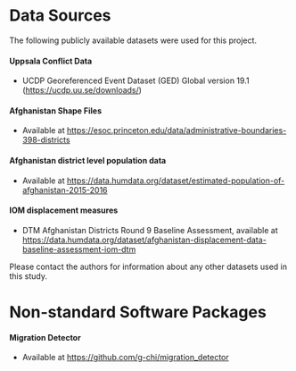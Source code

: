 # Data Sources

The following publicly available datasets were used for this project. 

#### Uppsala Conflict Data
- UCDP Georeferenced Event Dataset (GED) Global version 19.1 (https://ucdp.uu.se/downloads/)

#### Afghanistan Shape Files
- Available at https://esoc.princeton.edu/data/administrative-boundaries-398-districts

#### Afghanistan district level population data
- Available at https://data.humdata.org/dataset/estimated-population-of-afghanistan-2015-2016

#### IOM displacement measures 
- DTM Afghanistan Districts Round 9 Baseline Assessment, available at https://data.humdata.org/dataset/afghanistan-displacement-data-baseline-assessment-iom-dtm

Please contact the authors for information about any other datasets used in this study.

# Non-standard Software Packages

#### Migration Detector
- Available at https://github.com/g-chi/migration_detector
